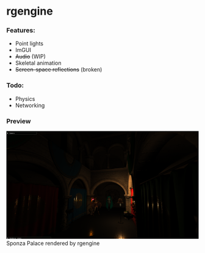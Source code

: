 # rgengine

### Features:
- Point lights
- ImGUI
- ~~Audio~~ (WIP)
- Skeletal animation
- ~~Screen-space reflections~~ (broken)

### Todo:
- Physics
- Networking

### Preview
![](https://raw.githubusercontent.com/Alex9932/rgengine/master/resources/platform/screenshot.png)
Sponza Palace rendered by rgengine
